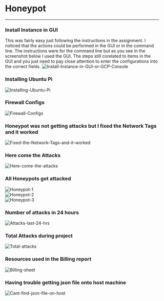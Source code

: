 # Honeypot
<hr>
<b><h3>Install Instance in GUI</h3></b>
This was fairly easy just following the instructions in the assignment. I noticed that the actions could be performed in the GUI or in the command line. The instructions were for the command line but as you see in the screenshot below I used the GUI. The steps still corelated to items in the GUI and you just need to pay close attention to enter the configurations into the correct fields.
<img src="https://i.ibb.co/JC2pkhN/Install-Instance-in-GUI-or-GCP-Console.png" alt="Install-Instance-in-GUI-or-GCP-Console" border="0"></a><br>
<b><h3>Installing Ubuntu Pi</h3></b>
<img src="https://i.ibb.co/VvCnbKw/Installing-Ubuntu-Pi.png" alt="Installing-Ubuntu-Pi" border="0"></a><br>
<b><h3>Firewall Configs</h3></b>
<img src="https://i.ibb.co/kMBCMQX/Firewall-Configs.png" alt="Firewall-Configs" border="0"></a><br>

<b><h3>Honeypot was not getting attacks but I fixed the Network Tags and it worked</h3></b>
<img src="https://i.ibb.co/hWPXwdG/Fixed-the-Network-Tags-and-it-worked.png" alt="Fixed-the-Network-Tags-and-it-worked" border="0"></a><br>
<b><h3>Here come the Attacks</h3></b>
<img src="https://i.ibb.co/0BFTqjT/Here-come-the-attacks.png" alt="Here-come-the-attacks" border="0"></a><br>
<b><h3>All Honeypots got attacked</h3></b>
<img src="https://i.ibb.co/Jsj8XH1/Honeypot-1.png" alt="Honeypot-1" border="0"></a><br>
<img src="https://i.ibb.co/BN42xL3/Honeypot-2.png" alt="Honeypot-2" border="0"></a><br>
<img src="https://i.ibb.co/VtCnLN6/Honeypot-3.png" alt="Honeypot-3" border="0"></a><br>
<b><h3>Number of attacks in 24 hours</h3></b>
<img src="https://i.ibb.co/kQgZfyp/Attacks-last-24-hrs.png" alt="Attacks-last-24-hrs" border="0"></a><br>
<b><h3>Total Attacks during project</h3></b>
<img src="https://i.ibb.co/B6qYzcj/Total-attacks.png" alt="Total-attacks" border="0"></a><br>
<b><h3>Resources used in the Billing report</h3></b>
<img src="https://i.ibb.co/vZgzRnP/Billing-sheet.png" alt="Billing-sheet" border="0"></a><br>
<b><h3>Having trouble getting json file onto host machine</h3></b>
<img src="https://i.ibb.co/3WdJcKX/Cant-find-json-file-on-host.png" alt="Cant-find-json-file-on-host" border="0"></a><br>
